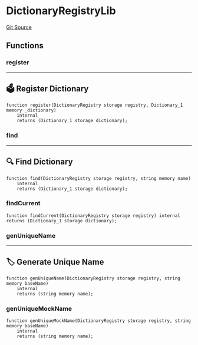 # DictionaryRegistryLib
[Git Source](https://github.com/metacontract/mc/blob/d41f04df9ea19494be75c66f344b8104caf03cd2/resources/devkit/api-reference/Flattened.sol)


## Functions
### register

---------------------------
🗳️ Register Dictionary
-----------------------------


```solidity
function register(DictionaryRegistry storage registry, Dictionary_1 memory _dictionary)
    internal
    returns (Dictionary_1 storage dictionary);
```

### find

------------------------
🔍 Find Dictionary
--------------------------


```solidity
function find(DictionaryRegistry storage registry, string memory name)
    internal
    returns (Dictionary_1 storage dictionary);
```

### findCurrent


```solidity
function findCurrent(DictionaryRegistry storage registry) internal returns (Dictionary_1 storage dictionary);
```

### genUniqueName

-----------------------------
🏷 Generate Unique Name
-------------------------------


```solidity
function genUniqueName(DictionaryRegistry storage registry, string memory baseName)
    internal
    returns (string memory name);
```

### genUniqueMockName


```solidity
function genUniqueMockName(DictionaryRegistry storage registry, string memory baseName)
    internal
    returns (string memory name);
```

